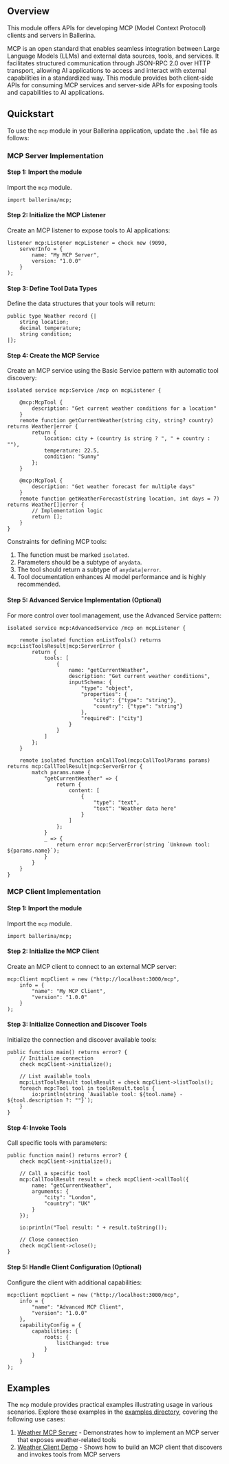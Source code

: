 ## Overview

This module offers APIs for developing MCP (Model Context Protocol) clients and servers in Ballerina.

MCP is an open standard that enables seamless integration between Large Language Models (LLMs) and external data sources, tools, and services. It facilitates structured communication through JSON-RPC 2.0 over HTTP transport, allowing AI applications to access and interact with external capabilities in a standardized way. This module provides both client-side APIs for consuming MCP services and server-side APIs for exposing tools and capabilities to AI applications.

## Quickstart

To use the `mcp` module in your Ballerina application, update the `.bal` file as follows:

### MCP Server Implementation

#### Step 1: Import the module

Import the `mcp` module.

```ballerina
import ballerina/mcp;
```

#### Step 2: Initialize the MCP Listener

Create an MCP listener to expose tools to AI applications:

```ballerina
listener mcp:Listener mcpListener = check new (9090, 
    serverInfo = {
        name: "My MCP Server",
        version: "1.0.0"
    }
);
```

#### Step 3: Define Tool Data Types

Define the data structures that your tools will return:

```ballerina
public type Weather record {|
    string location;
    decimal temperature;
    string condition;
|};
```

#### Step 4: Create the MCP Service

Create an MCP service using the Basic Service pattern with automatic tool discovery:

```ballerina
isolated service mcp:Service /mcp on mcpListener {
    
    @mcp:McpTool {
        description: "Get current weather conditions for a location"
    }
    remote function getCurrentWeather(string city, string? country) returns Weather|error {
        return {
            location: city + (country is string ? ", " + country : ""),
            temperature: 22.5,
            condition: "Sunny"
        };
    }
    
    @mcp:McpTool {
        description: "Get weather forecast for multiple days"
    }
    remote function getWeatherForecast(string location, int days = 7) returns Weather[]|error {
        // Implementation logic
        return [];
    }
}
```

Constraints for defining MCP tools:

1. The function must be marked `isolated`.
2. Parameters should be a subtype of `anydata`.
3. The tool should return a subtype of `anydata|error`.
4. Tool documentation enhances AI model performance and is highly recommended.

#### Step 5: Advanced Service Implementation (Optional)

For more control over tool management, use the Advanced Service pattern:

```ballerina
isolated service mcp:AdvancedService /mcp on mcpListener {
    
    remote isolated function onListTools() returns mcp:ListToolsResult|mcp:ServerError {
        return {
            tools: [
                {
                    name: "getCurrentWeather",
                    description: "Get current weather conditions",
                    inputSchema: {
                        "type": "object",
                        "properties": {
                            "city": {"type": "string"},
                            "country": {"type": "string"}
                        },
                        "required": ["city"]
                    }
                }
            ]
        };
    }
    
    remote isolated function onCallTool(mcp:CallToolParams params) returns mcp:CallToolResult|mcp:ServerError {
        match params.name {
            "getCurrentWeather" => {
                return {
                    content: [
                        {
                            "type": "text",
                            "text": "Weather data here"
                        }
                    ]
                };
            }
            _ => {
                return error mcp:ServerError(string `Unknown tool: ${params.name}`);
            }
        }
    }
}
```

### MCP Client Implementation

#### Step 1: Import the module

Import the `mcp` module.

```ballerina
import ballerina/mcp;
```

#### Step 2: Initialize the MCP Client

Create an MCP client to connect to an external MCP server:

```ballerina
mcp:Client mcpClient = new ("http://localhost:3000/mcp",
    info = {
        "name": "My MCP Client",
        "version": "1.0.0"
    }
);
```

#### Step 3: Initialize Connection and Discover Tools

Initialize the connection and discover available tools:

```ballerina
public function main() returns error? {
    // Initialize connection
    check mcpClient->initialize();
    
    // List available tools
    mcp:ListToolsResult toolsResult = check mcpClient->listTools();
    foreach mcp:Tool tool in toolsResult.tools {
        io:println(string `Available tool: ${tool.name} - ${tool.description ?: ""}`);
    }
}
```

#### Step 4: Invoke Tools

Call specific tools with parameters:

```ballerina
public function main() returns error? {
    check mcpClient->initialize();
    
    // Call a specific tool
    mcp:CallToolResult result = check mcpClient->callTool({
        name: "getCurrentWeather",
        arguments: {
            "city": "London",
            "country": "UK"
        }
    });
    
    io:println("Tool result: " + result.toString());
    
    // Close connection
    check mcpClient->close();
}
```

#### Step 5: Handle Client Configuration (Optional)

Configure the client with additional capabilities:

```ballerina
mcp:Client mcpClient = new ("http://localhost:3000/mcp",
    info = {
        "name": "Advanced MCP Client",
        "version": "1.0.0"
    },
    capabilityConfig = {
        capabilities: {
            roots: {
                listChanged: true
            }
        }
    }
);
```

## Examples

The `mcp` module provides practical examples illustrating usage in various scenarios. Explore these examples in the [examples directory](https://github.com/ballerina-platform/module-ballerina-mcp/tree/main/examples/), covering the following use cases:

1. [Weather MCP Server](https://github.com/ballerina-platform/module-ballerina-mcp/tree/main/examples/servers/mcp-weather-server) - Demonstrates how to implement an MCP server that exposes weather-related tools
2. [Weather Client Demo](https://github.com/ballerina-platform/module-ballerina-mcp/tree/main/examples/clients/mcp-weather-client-demo) - Shows how to build an MCP client that discovers and invokes tools from MCP servers
